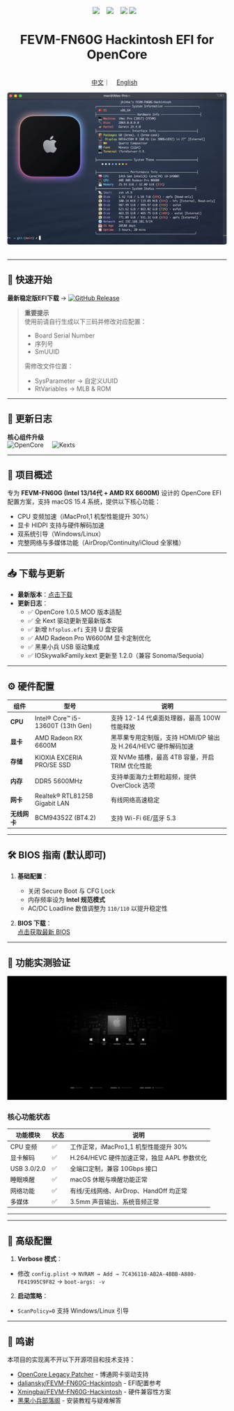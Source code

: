 <p align="center">
  <img src="https://img.shields.io/badge/OpenCore-1.0.5_MOD-9cf?style=flat-square&logo=apple" />    
  <img src="https://img.shields.io/badge/macOS-Sequoia_15.4-success?style=flat-square&logo=apple" />    
  <img src="https://img.shields.io/badge/BIOS-FN60G_B11HF210-blue?style=flat-square" />
  <img src="https://img.shields.io/badge/Platform-Windows%20%7C%20macOS%20%7C%20Linux-green" />    

</p>

<h1 align="center">FEVM-FN60G Hackintosh EFI for OpenCore</h1>  
<div align="center">
  <a href="https://github.com/jhihhe/FEVM-FN60G-Hackintosh/blob/main/README.md">中文</a>｜    
  <a href="https://github.com/jhihhe/FEVM-FN60G-Hackintosh/blob/main/README-EN.md">English</a>    
</div>



![系统概览](https://github.com/jhihhe/FEVM-FN60G-Hackintosh/raw/main/%E7%B3%BB%E7%BB%9F%E6%8A%A5%E5%91%8A.png)        

---

## 🚀 快速开始
**最新稳定版EFI下载** → [![GitHub Release](https://img.shields.io/github/v/release/jhihhe/FEVM-FN60G-Hackintosh?style=for-the-badge&logo=apple)](https://github.com/jhihhe/FEVM-FN60G-Hackintosh/releases)    

> **重要提示**  
> 使用前请自行生成以下三码并修改对应配置：
> - Board Serial Number
> - 序列号
> - SmUUID
> 
> 需修改文件位置：
> - SysParameter → 自定义UUID
> - RtVariables → MLB & ROM

---

## 📜 更新日志
**核心组件升级**  
![OpenCore](https://img.shields.io/badge/OpenCore-1.0.5_MOD-9cf?style=flat-square)     
![Kexts](https://img.shields.io/badge/Kexts-2025.03_Latest-4BC51D?style=flat-square)    

---
## 📌 项目概述  
专为 **FEVM-FN60G (Intel 13/14代 + AMD RX 6600M)** 设计的 OpenCore EFI 配置方案，支持 macOS 15.4 系统，提供以下核心功能：  
- CPU 变频加速（iMacPro1,1 机型性能提升 30%）  
- 显卡 HIDPI 支持与硬件解码加速  
- 双系统引导（Windows/Linux）  
- 完整网络与多媒体功能（AirDrop/Continuity/iCloud 全家桶）  

---

## 📥 下载与更新  
- **最新版本**：[点击下载](https://github.com/jhihhe/FEVM-FN60G-Hackintosh/releases)      
- **更新日志**：  
  - ✅ OpenCore 1.0.5 MOD 版本适配      
  - ✅ 全 Kext 驱动更新至最新版本  
  - ✅ 新增 `hfsplus.efi` 支持 U 盘安装  
  - ✅ AMD Radeon Pro W6600M 显卡定制优化  
  - ✅ 黑果小兵 USB 驱动集成  
  - ✅ IOSkywalkFamily.kext 更新至 1.2.0（兼容 Sonoma/Sequoia）  

---

## ⚙️ 硬件配置  
| 组件          | 型号                          | 说明                                                                 |
|---------------|-------------------------------|----------------------------------------------------------------------|
| **CPU**       | Intel® Core™ i5-13600T (13th Gen) | 支持 12-14 代桌面处理器，最高 100W 性能释放                                |
| **显卡**      | AMD Radeon RX 6600M           | 黑苹果专用定制版，支持 HDMI/DP 输出及 H.264/HEVC 硬件解码加速                   |
| **存储**      | KIOXIA EXCERIA PRO/SE SSD     | 双 NVMe 插槽，最高 4TB 容量，开启 TRIM 优化性能                              |
| **内存**      | DDR5 5600MHz                  | 支持单面海力士颗粒超频，提供 OverClock 选项                                 |
| **网卡**      | Realtek® RTL8125B Gigabit LAN  | 有线网络高速稳定                                                      |
| **无线网卡**  | BCM94352Z (BT4.2)             | 支持 Wi-Fi 6E/蓝牙 5.3                                                |

---

## 🛠️ BIOS 指南  (默认即可)
1. **基础配置**：  
   - 关闭 Secure Boot 与 CFG Lock  
   - 内存频率设为 **Intel 规范模式**  
   - AC/DC Loadline 数值调整为 `110/110` 以提升稳定性  

2. **BIOS 下载**：  
   [点击获取最新 BIOS](https://github.com/jhihhe/FEVM-FN60G-Hackintosh/releases/tag/BIOS)    

---

## 📸 功能实测验证  
![OpenCore 主题](https://github.com/jhihhe/FEVM-FN60G-Hackintosh/raw/main/OC%E4%B8%BB%E9%A2%98.jpeg)  

### 核心功能状态  
| 功能模块       | 状态 | 说明                                                                 |
|----------------|------|----------------------------------------------------------------------|
| CPU 变频       | ✅    | 工作正常，iMacPro1,1 机型性能提升 30%                                |
| 显卡解码       | ✅    | H.264/HEVC 硬件加速正常，独显 AAPL 参数优化                            |
| USB 3.0/2.0    | ✅    | 全端口定制，兼容 10Gbps 接口                                         |
| 睡眠唤醒       | ✅    | macOS 休眠与唤醒功能正常                                            |
| 网络功能       | ✅    | 有线/无线网络、AirDrop、HandOff 均正常                              |
| 多媒体         | ✅    | 3.5mm 声音输出、系统音频正常                                         |

---

---

## 📝 高级配置  
1. **Verbose 模式**：  
  - 修改 `config.plist` → `NVRAM → Add → 7C436110-AB2A-4BBB-A880-FE41995C9F82` → `boot-args: -v`
2. **启动策略**：  
  - `ScanPolicy=0` 支持 Windows/Linux 引导

---

## 🙏 鸣谢
本项目的实现离不开以下开源项目和技术支持：
- [OpenCore Legacy Patcher](https://github.com/dortania/OpenCore-Legacy-Patcher) - 博通网卡驱动支持
- [daliansky/FEVM-FN60G-Hackintosh](https://github.com/daliansky/FEVM-FN60G-Hackintosh) - EFI配置参考
- [Xmingbai/FEVM-FN60G-Hackintosh](https://github.com/Xmingbai/FEVM-FN60G-Hackintosh) - 硬件兼容性方案
- [黑果小兵部落阁](https://blog.daliansky.net/) - 安装教程与疑难解答
